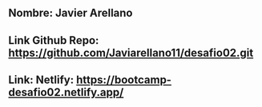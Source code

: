 ## Nombre: Javier Arellano
## Link Github Repo: https://github.com/Javiarellano11/desafio02.git
## Link: Netlify: https://bootcamp-desafio02.netlify.app/

